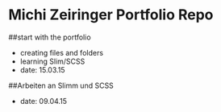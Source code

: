 Michi Zeiringer Portfolio Repo
===========================

##start with the portfolio

- creating files and folders
- learning Slim/SCSS
- date: 15.03.15

##Arbeiten an Slimm und SCSS

- date: 09.04.15


